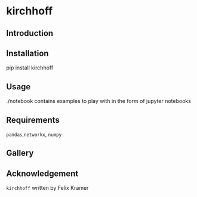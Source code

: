 # kirchhoff

##  Introduction

##  Installation
pip install kirchhoff

##  Usage
./notebook contains examples to play with in the form of jupyter notebooks
##  Requirements
``` pandas ```,``` networkx ```, ``` numpy ```
##  Gallery

## Acknowledgement
```kirchhoff``` written by Felix Kramer
